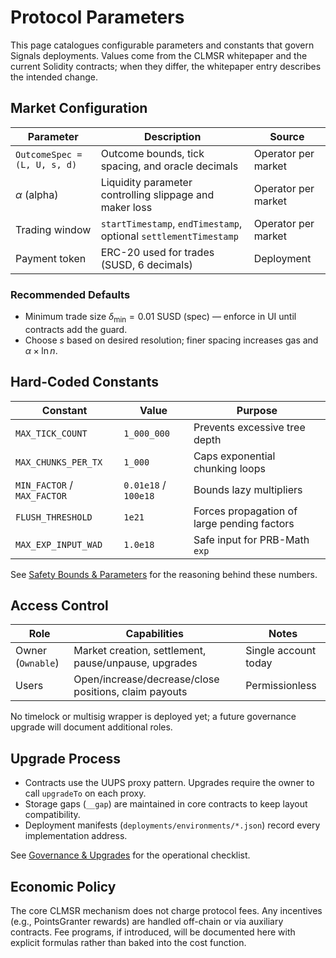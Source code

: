 # Protocol Parameters

This page catalogues configurable parameters and constants that govern Signals deployments. Values come from the CLMSR whitepaper and the current Solidity contracts; when they differ, the whitepaper entry describes the intended change.

## Market Configuration

| Parameter | Description | Source |
| --- | --- | --- |
| `OutcomeSpec = (L, U, s, d)` | Outcome bounds, tick spacing, and oracle decimals | Operator per market |
| $\alpha$ (alpha) | Liquidity parameter controlling slippage and maker loss | Operator per market |
| Trading window | `startTimestamp`, `endTimestamp`, optional `settlementTimestamp` | Operator per market |
| Payment token | ERC-20 used for trades (SUSD, 6 decimals) | Deployment |

### Recommended Defaults

- Minimum trade size $\delta_{\min} = 0.01\ \text{SUSD}$ (spec) — enforce in UI until contracts add the guard.
- Choose $s$ based on desired resolution; finer spacing increases gas and $\alpha \times \ln n$.

## Hard-Coded Constants

| Constant | Value | Purpose |
| --- | --- | --- |
| `MAX_TICK_COUNT` | `1_000_000` | Prevents excessive tree depth |
| `MAX_CHUNKS_PER_TX` | `1_000` | Caps exponential chunking loops |
| `MIN_FACTOR` / `MAX_FACTOR` | `0.01e18` / `100e18` | Bounds lazy multipliers |
| `FLUSH_THRESHOLD` | `1e21` | Forces propagation of large pending factors |
| `MAX_EXP_INPUT_WAD` | `1.0e18` | Safe input for PRB-Math `exp` |

See [Safety Bounds & Parameters](../mechanism/safety-parameters.md) for the reasoning behind these numbers.

## Access Control

| Role | Capabilities | Notes |
| --- | --- | --- |
| Owner (`Ownable`) | Market creation, settlement, pause/unpause, upgrades | Single account today |
| Users | Open/increase/decrease/close positions, claim payouts | Permissionless |

No timelock or multisig wrapper is deployed yet; a future governance upgrade will document additional roles.

## Upgrade Process

- Contracts use the UUPS proxy pattern. Upgrades require the owner to call `upgradeTo` on each proxy.
- Storage gaps (`__gap`) are maintained in core contracts to keep layout compatibility.
- Deployment manifests (`deployments/environments/*.json`) record every implementation address.

See [Governance & Upgrades](upgrades.md) for the operational checklist.

## Economic Policy

The core CLMSR mechanism does not charge protocol fees. Any incentives (e.g., PointsGranter rewards) are handled off-chain or via auxiliary contracts. Fee programs, if introduced, will be documented here with explicit formulas rather than baked into the cost function.
